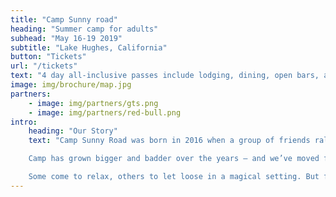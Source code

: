 ```yaml
---
title: "Camp Sunny road"
heading: "Summer camp for adults"
subhead: "May 16-19 2019"
subtitle: "Lake Hughes, California"
button: "Tickets"
url: "/tickets"
text: "4 day all-inclusive passes include lodging, dining, open bars, and more."
image: img/brochure/map.jpg
partners:
    - image: img/partners/gts.png
    - image: img/partners/red-bull.png
intro:
    heading: "Our Story"
    text: "Camp Sunny Road was born in 2016 when a group of friends rallied around the idea of creating their own camp-style festival in Joshua Tree, California.  They played capture the flag, roasted marshmallows and taught each other beat-boxing, twerking, AI and yoga.  

    Camp has grown bigger and badder over the years — and we’ve moved from a Joshua Tree compound to an actual summer camp —but the event is still produced by us, for us.

    Some come to relax, others to let loose in a magical setting. But for all, Camp means four days of uninterrupted play, in an immersive and inspiring environment with best friends new and old.  That’s what we’ve come to know and love about *camp*"
---
```


